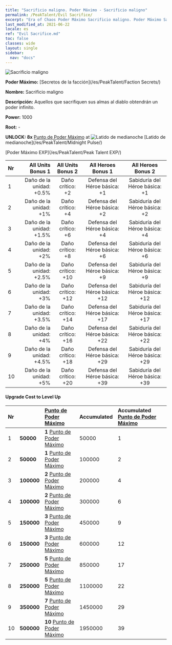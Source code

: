 ```yaml
---
title: "Sacrificio maligno. Poder Máximo - Sacrificio maligno"
permalink: /PeakTalent/Evil Sacrifice/
excerpt: "Era of Chaos Poder Máximo Sacrificio maligno. Poder Máximo Sacrificio maligno. Sacrificio maligno"
last_modified_at: 2021-06-22
locale: es
ref: "Evil Sacrifice.md"
toc: false
classes: wide
layout: single
sidebar:
  nav: "docs"
---
```


  ![Sacrificio maligno](/images/pt/talent_3011.png)

  **Poder Máximo:** [Secretos de la facción](/es/PeakTalent/Faction Secrets/)

  **Nombre:** Sacrificio maligno

  **Descripción:** Aquellos que sacrifiquen sus almas al diablo obtendrán un poder infinito.

  **Power:** 1000

  **Root:** -

  **UNLOCK: 8x** [Punto de Poder Máximo](/ItemsES/con_934/) at ![Latido de medianoche](/images/pt/talent_3009.png) [Latido de medianoche](/es/PeakTalent/Midnight Pulse/)

  [Poder Máximo EXP](/es/PeakTalent/Peak Talent EXP/)

  | Nr | All Units Bonus 1 | All Units Bonus 2 | All Heroes Bonus 1 | All Heroes Bonus 2 |
  |:---|--------------:|:-------------:|:-------------:|:-------------:|
  | 1 | Daño de la unidad: +0.5% | Daño crítico: +2 | Defensa del Héroe básica: +1 | Sabiduría del Héroe básica: +1 |
  | 2 | Daño de la unidad: +1% | Daño crítico: +4 | Defensa del Héroe básica: +2 | Sabiduría del Héroe básica: +2 |
  | 3 | Daño de la unidad: +1.5% | Daño crítico: +6 | Defensa del Héroe básica: +4 | Sabiduría del Héroe básica: +4 |
  | 4 | Daño de la unidad: +2% | Daño crítico: +8 | Defensa del Héroe básica: +6 | Sabiduría del Héroe básica: +6 |
  | 5 | Daño de la unidad: +2.5% | Daño crítico: +10 | Defensa del Héroe básica: +9 | Sabiduría del Héroe básica: +9 |
  | 6 | Daño de la unidad: +3% | Daño crítico: +12 | Defensa del Héroe básica: +12 | Sabiduría del Héroe básica: +12 |
  | 7 | Daño de la unidad: +3.5% | Daño crítico: +14 | Defensa del Héroe básica: +17 | Sabiduría del Héroe básica: +17 |
  | 8 | Daño de la unidad: +4% | Daño crítico: +16 | Defensa del Héroe básica: +22 | Sabiduría del Héroe básica: +22 |
  | 9 | Daño de la unidad: +4.5% | Daño crítico: +18 | Defensa del Héroe básica: +29 | Sabiduría del Héroe básica: +29 |
  | 10 | Daño de la unidad: +5% | Daño crítico: +20 | Defensa del Héroe básica: +39 | Sabiduría del Héroe básica: +39 |


#### Upgrade Cost to Level Up

  | Nr | <i class="fas fa-coins"/> | [Punto de Poder Máximo](/ItemsES/con_934/) | Accumulated <i class="fas fa-coins"/> | Accumulated [Punto de Poder Máximo](/ItemsES/con_934/) |
  |:---|:--------------|:-------------|:-------------|:-------------|
  | 1 | **50000** | **1** [Punto de Poder Máximo](/ItemsES/con_934/) | 50000 | 1 |
  | 2 | **50000** | **1** [Punto de Poder Máximo](/ItemsES/con_934/) | 100000 | 2 |
  | 3 | **100000** | **2** [Punto de Poder Máximo](/ItemsES/con_934/) | 200000 | 4 |
  | 4 | **100000** | **2** [Punto de Poder Máximo](/ItemsES/con_934/) | 300000 | 6 |
  | 5 | **150000** | **3** [Punto de Poder Máximo](/ItemsES/con_934/) | 450000 | 9 |
  | 6 | **150000** | **3** [Punto de Poder Máximo](/ItemsES/con_934/) | 600000 | 12 |
  | 7 | **250000** | **5** [Punto de Poder Máximo](/ItemsES/con_934/) | 850000 | 17 |
  | 8 | **250000** | **5** [Punto de Poder Máximo](/ItemsES/con_934/) | 1100000 | 22 |
  | 9 | **350000** | **7** [Punto de Poder Máximo](/ItemsES/con_934/) | 1450000 | 29 |
  | 10 | **500000** | **10** [Punto de Poder Máximo](/ItemsES/con_934/) | 1950000 | 39 |
